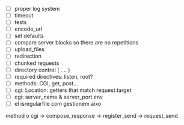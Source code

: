 - [ ] proper log system
- [ ] timeout
- [ ] tests
- [ ] encode\_url
- [ ] set defaults
- [ ] compare server blocks so there are no repetitions
- [ ] upload\_files
- [ ] redirection
- [ ] chunked requests
- [ ] directory control ( . .. )
- [ ] required directives: listen, root?
- [ ] methods: CGI, get, post...
- [ ] cgi: Location: getters that match request.target
- [ ] cgi: server\_name & server\_port env
- [ ] el isregularfile com gestionem aixo

method o cgi -> compose_response -> register_send -> request_send

